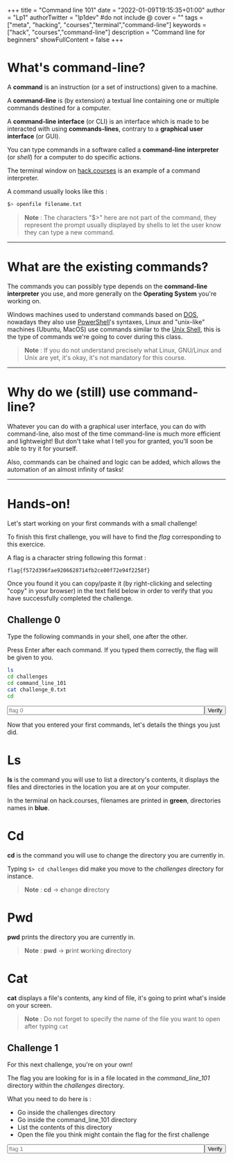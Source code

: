 +++
title = "Command line 101"
date = "2022-01-09T19:15:35+01:00"
author = "Lp1"
authorTwitter = "lp1dev" #do not include @
cover = ""
tags = ["meta", "hacking", "courses","terminal","command-line"]
keywords = ["hack", "courses","command-line"]
description = "Command line for beginners"
showFullContent = false
+++


<script type="text/javascript">
    function verify(id) {
        const answers = [
            'flag{29e140ef258fc3ec0e485c0648f048d36ee5e017}',
            'flag{1d279c84d51f95a12ea44793212ecc0d5d360d47}'
        ]
        let input = document.querySelector('#chall'+id)
        if (input.value.trim() == answers[id]) {
            alert('Congratulations! You finished the challenge '+id)
        } else {
            alert('It seems this flag is invalid. Try again!')
        }
        input.disabled = true;
    }
</script>

# What's command-line?

A **command** is an instruction (or a set of instructions) given to a machine.

A **command-line** is (by extension) a textual line containing one or multiple commands destined for a computer.

A **command-line interface** (or CLI) is an interface which is made to be interacted with using **commands-lines**, contrary to a **graphical user interface** (or GUI).

You can type commands in a software called a **command-line interpreter** (or *shell*) for a computer to do specific actions.

The terminal window on [hack.courses](hack.courses) is an example of a command interpreter.

A command usually looks like this :

```bash
$> openfile filename.txt
```

> **Note** : The characters "$>" here are not part of the command, they represent the prompt usually displayed by shells to let the user know they can type a new command.

---

# What are the existing commands?

The commands you can possibly type depends on the **command-line interpreter** you use, and more generally on the **Operating System** you're working on.

Windows machines used to understand commands based on [DOS](https://en.wikipedia.org/wiki/DOS), nowadays they also use [PowerShell](https://fr.wikipedia.org/wiki/Windows_PowerShell)'s syntaxes, Linux and "unix-like" machines (Ubuntu, MacOS) use commands similar to the [Unix Shell](https://en.wikipedia.org/wiki/Unix_shell), this is the type of commands we're going to cover during this class.

> **Note** : If you do not understand precisely what Linux, GNU/Linux and Unix are yet, it's okay, it's not mandatory for this course.

---

# Why do we (still) use command-line?

Whatever you can do with a graphical user interface, you can do with command-line, also most of the time command-line is much more efficient and lightweight! But don't take what I tell you for granted, you'll soon be able to try it for yourself.

Also, commands can be chained and logic can be added, which allows the automation of an almost infinity of tasks!

---

# Hands-on!

Let's start working on your first commands with a small challenge!

To finish this first challenge, you will have to find the *flag* corresponding to this exercice. 

A flag is a character string following this format :

`flag{f572d396fae9206628714fb2ce00f72e94f2258f}`

Once you found it you can copy/paste it (by right-clicking and selecting "copy" in your browser) in the text field below in order to verify that you have successfully completed the challenge.

## Challenge 0

Type the following commands in your shell, one after the other.

Press Enter after each command. If you typed them correctly, the flag will be given to you.

```bash
ls
cd challenges
cd command_line_101
cat challenge_0.txt
cd
```

<div style="display:flex">
    <input style="width:40rem" type="text" id="chall0" placeholder="flag 0"/><button onclick="verify(0)">Verify</button>
</div>


Now that you entered your first commands, let's details the things you just did.

# Ls

**ls** is the command you will use to list a directory's contents, it displays the files and directories in the location you are at on your computer.

In the terminal on hack.courses, filenames are printed in **green**, directories names in **blue**.

# Cd

**cd** is the command you will use to change the directory you are currently in.

Typing `$> cd challenges` did make you move to the *challenges* directory for instance.

> **Note** : **cd** -> **c**hange **d**irectory

# Pwd

**pwd** prints the directory you are currently in.

> **Note** : **pwd** -> **p**rint **w**orking **d**irectory

# Cat

**cat** displays a file's contents, any kind of file, it's going to print what's inside on your screen.

> **Note** : Do not forget to specify the name of the file you want to open after typing `cat`

## Challenge 1


For this next challenge, you're on your own!

The flag you are looking for is in a file located in the *command_line_101* directory within the *challenges* directory.

What you need to do here is :

- Go inside the challenges directory
- Go inside the command_line_101 directory
- List the contents of this directory
- Open the file you think might contain the flag for the first challenge

<div style="display:flex">
    <input style="width:40rem" type="text" id="chall1" placeholder="flag 1"/><button onclick="verify(1)">Verify</button>
</div>

